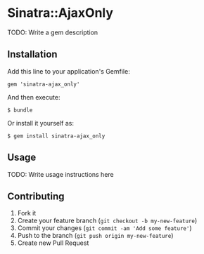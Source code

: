 # Sinatra::AjaxOnly

TODO: Write a gem description

## Installation

Add this line to your application's Gemfile:

    gem 'sinatra-ajax_only'

And then execute:

    $ bundle

Or install it yourself as:

    $ gem install sinatra-ajax_only

## Usage

TODO: Write usage instructions here

## Contributing

1. Fork it
2. Create your feature branch (`git checkout -b my-new-feature`)
3. Commit your changes (`git commit -am 'Add some feature'`)
4. Push to the branch (`git push origin my-new-feature`)
5. Create new Pull Request
